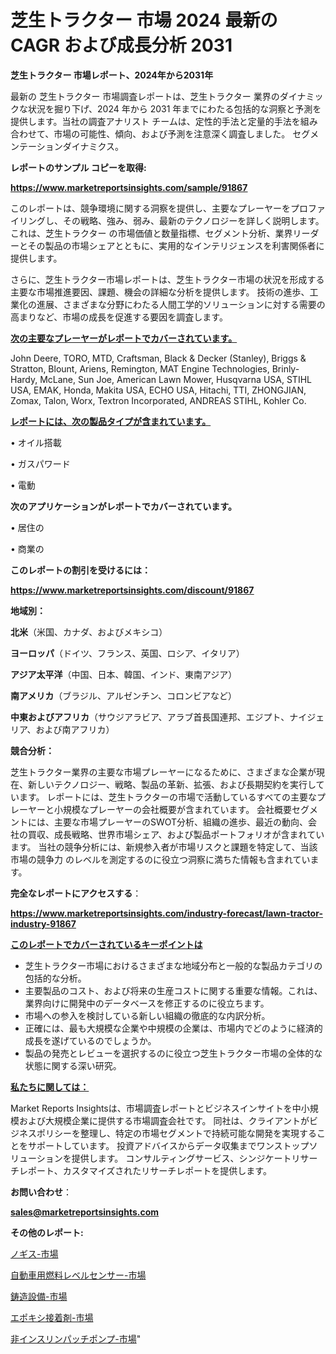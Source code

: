 # 芝生トラクター 市場 2024 最新の CAGR および成長分析 2031

<strong>芝生トラクター 市場レポート、2024年から2031年</strong>

最新の 芝生トラクター 市場調査レポートは、芝生トラクター 業界のダイナミックな状況を掘り下げ、2024 年から 2031 年までにわたる包括的な洞察と予測を提供します。当社の調査アナリスト チームは、定性的手法と定量的手法を組み合わせて、市場の可能性、傾向、および予測を注意深く調査しました。 セグメンテーションダイナミクス。



<strong>レポートのサンプル コピーを取得:</strong> <a href=https://www.marketreportsinsights.com/sample/91867>

<strong><u>https://www.marketreportsinsights.com/sample/91867</u></strong></a>

このレポートは、競争環境に関する洞察を提供し、主要なプレーヤーをプロファイリングし、その戦略、強み、弱み、最新のテクノロジーを詳しく説明します。 これは、芝生トラクター の市場価値と数量指標、セグメント分析、業界リーダーとその製品の市場シェアとともに、実用的なインテリジェンスを利害関係者に提供します。

さらに、芝生トラクター市場レポートは、芝生トラクター市場の状況を形成する主要な市場推進要因、課題、機会の詳細な分析を提供します。 技術の進歩、工業化の進展、さまざまな分野にわたる人間工学的ソリューションに対する需要の高まりなど、市場の成長を促進する要因を調査します。



<strong><u>次の主要なプレーヤーがレポートでカバーされています。</u></strong>

John Deere, TORO, MTD, Craftsman, Black & Decker (Stanley), Briggs & Stratton, Blount, Ariens, Remington, MAT Engine Technologies, Brinly-Hardy, McLane, Sun Joe, American Lawn Mower, Husqvarna USA, STIHL USA, EMAK, Honda, Makita USA, ECHO USA, Hitachi, TTI, ZHONGJIAN, Zomax, Talon, Worx, Textron Incorporated, ANDREAS STIHL, Kohler Co.



<strong><u><b>レポートには、次の製品タイプが含まれています。</b></u></strong>

• オイル搭載

• ガスパワード

• 電動



<strong><b>次のアプリケーションがレポートでカバーされています。</b></strong>

• 居住の

• 商業の



<strong><b>このレポートの割引を受けるには：</b></strong><a href=https://www.marketreportsinsights.com/discount/91867>

<strong><u>https://www.marketreportsinsights.com/discount/91867</u></strong></a>



<strong>地域別：</strong>



<strong>北米</strong>（米国、カナダ、およびメキシコ）



<strong>ヨーロッパ</strong>（ドイツ、フランス、英国、ロシア、イタリア）



<strong>アジア太平洋</strong>（中国、日本、韓国、インド、東南アジア）



<strong>南アメリカ</strong>（ブラジル、アルゼンチン、コロンビアなど）



<strong>中東およびアフリカ</strong>（サウジアラビア、アラブ首長国連邦、エジプト、ナイジェリア、および南アフリカ）



<strong>競合分析：</strong>

芝生トラクター業界の主要な市場プレーヤーになるために、さまざまな企業が現在、新しいテクノロジー、戦略、製品の革新、拡張、および長期契約を実行しています。 レポートには、芝生トラクターの市場で活動しているすべての主要なプレーヤーと小規模なプレーヤーの会社概要が含まれています。 会社概要セグメントには、主要な市場プレーヤーのSWOT分析、組織の進歩、最近の動向、会社の買収、成長戦略、世界市場シェア、および製品ポートフォリオが含まれています。 当社の競争分析には、新規参入者が市場リスクと課題を特定して、当該市場の競争力 のレベルを測定するのに役立つ洞察に満ちた情報も含まれています。



<strong>完全なレポートにアクセスする</strong>：

<a href=https://www.marketreportsinsights.com/industry-forecast/lawn-tractor-industry-91867>

<strong><u>https://www.marketreportsinsights.com/industry-forecast/lawn-tractor-industry-91867</u></strong></a>



<strong><u><b>このレポートでカバーされているキーポイントは</b></u></strong>
<ul>
  <li>芝生トラクター市場におけるさまざまな地域分布と一般的な製品カテゴリの包括的な分析。</li>
  <li>主要製品のコスト、および将来の生産コストに関する重要な情報。これは、業界向けに開発中のデータベースを修正するのに役立ちます。</li>
  <li>市場への参入を検討している新しい組織の徹底的な内訳分析。</li>
  <li>正確には、最も大規模な企業や中規模の企業は、市場内でどのように経済的成長を遂げているのでしょうか。</li>
  <li>製品の発売とレビューを選択するのに役立つ芝生トラクター市場の全体的な状態に関する深い研究。</li>
</ul>


<strong><u><b>私たちに関しては：</b></u></strong>

Market Reports Insightsは、市場調査レポートとビジネスインサイトを中小規模および大規模企業に提供する市場調査会社です。 同社は、クライアントがビジネスポリシーを整理し、特定の市場セグメントで持続可能な開発を実現することをサポートしています。 投資アドバイスからデータ収集までワンストップソリューションを提供します。 コンサルティングサービス、シンジケートリサーチレポート、カスタマイズされたリサーチレポートを提供します。



<strong><b>お問い合わせ</b></strong>：

<a href=mailto:sales@marketreportsinsights.com>

<strong><u>sales@marketreportsinsights.com</u></strong></a>



<strong>その他のレポート:</strong>

<a href=https://www.linkedin.com/pulse/ノギス-市場-2023-総合分析と事業成長戦略-2030-consumer-connection-collective-360-u5avf/>ノギス-市場</a>

<a href=https://www.linkedin.com/pulse/自動車用燃料レベルセンサー-市場-2023-競争分析と事業成長-2030-fitwf/>自動車用燃料レベルセンサー-市場</a>

<a href=https://www.linkedin.com/pulse/鋳造設備-市場-2030-年までの需要に焦点を当てた-2023-年調査レポート-iz2yc/>鋳造設備-市場</a>

<a href=https://www.linkedin.com/pulse/エポキシ接着剤-市場-2023-競争分析と事業成長-2030-pr-news-hub-wfc5f/>エポキシ接着剤-市場</a>

<a href=https://www.linkedin.com/pulse/非インスリンパッチポンプ-市場-2023-swot-分析と成長率-2030-pr-news-hub-gqxuf/>非インスリンパッチポンプ-市場</a>"
